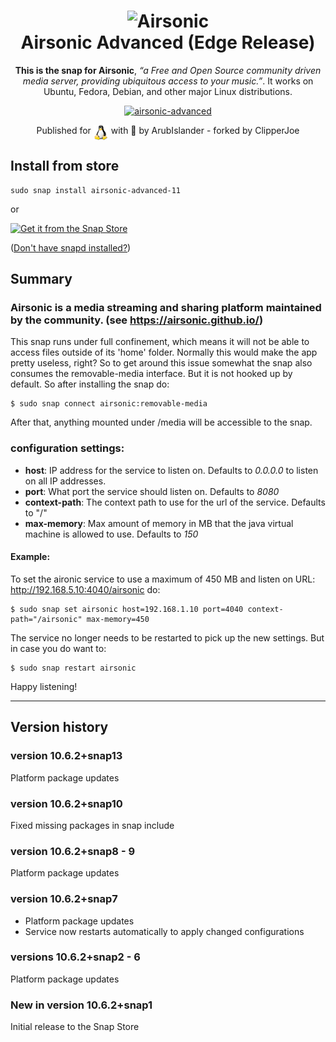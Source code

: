 <h1 align="center">
  <img src="https://airsonic.github.io/img/logo.png" style="width:256px" alt="Airsonic">
  <br />
  Airsonic Advanced (Edge Release)
</h1>

<p align="center"><b>This is the snap for Airsonic</b>, <i>“a Free and Open Source community driven media server, providing ubiquitous access to your music.”</i>. It works on Ubuntu, Fedora, Debian, and other major Linux
distributions.</p>

<p align="center">
<a href="https://snapcraft.io/airsonic-advanced-11">
<img alt="airsonic-advanced" src="https://snapcraft.io/airsonic-advanced-11/badge.svg" />
</a>
</p>


<p align="center">Published for <img src="https://raw.githubusercontent.com/anythingcodes/slack-emoji-for-techies/gh-pages/emoji/tux.png" align="top" width="24" /> with 💝 by ArubIslander - forked by ClipperJoe</p>

## Install from store

    sudo snap install airsonic-advanced-11

or

[![Get it from the Snap Store](https://snapcraft.io/static/images/badges/en/snap-store-black.svg)](https://snapcraft.io/airsonic-advanced-11)

([Don't have snapd installed?](https://snapcraft.io/docs/core/install))

## Summary

### Airsonic is a media streaming and sharing platform maintained by the community. (see https://airsonic.github.io/)

This snap runs under full confinement, which means it will not be able to access files outside of its 'home' folder. Normally this would make the app pretty useless, right? So to get around this issue somewhat the snap also consumes the removable-media interface. But it is not hooked up by default. So after installing the snap do:

    $ sudo snap connect airsonic:removable-media

After that, anything mounted under /media will be accessible to the snap.

### configuration settings:

- **host**: IP address for the service to listen on. Defaults to *0.0.0.0* to listen on all IP addresses.
- **port**: What port the service should listen on. Defaults to *8080*
- **context-path**: The context path to use for the url of the service. Defaults to "/"
- **max-memory**: Max amount of memory in MB that the java virtual machine is allowed to use. Defaults to *150*  

#### Example:

To set the aironic service to use a maximum of 450 MB and listen on URL: http://192.168.5.10:4040/airsonic do:

    $ sudo snap set airsonic host=192.168.1.10 port=4040 context-path="/airsonic" max-memory=450

The service no longer needs to be restarted to pick up the new settings. But in case you do want to:

    $ sudo snap restart airsonic

Happy listening!

---

## Version history
### version 10.6.2+snap13
Platform package updates

### version 10.6.2+snap10
Fixed missing packages in snap include

### version 10.6.2+snap8 - 9
Platform package updates

### version 10.6.2+snap7
* Platform package updates
* Service now restarts automatically to apply changed configurations


### versions 10.6.2+snap2 - 6
Platform package updates

### New in version 10.6.2+snap1
Initial release to the Snap Store
